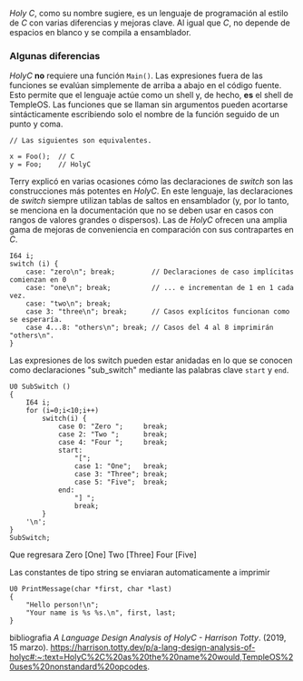 _Holy C_, como su nombre sugiere, es un lenguaje de programación al estilo de _C_ con varias diferencias y mejoras clave. Al igual que _C_, no depende de espacios en blanco y se compila a ensamblador.

### Algunas diferencias

_HolyC_ **no** requiere una función `Main()`. Las expresiones fuera de las funciones se evalúan simplemente de arriba a abajo en el código fuente. Esto permite que el lenguaje actúe como un shell y, de hecho, **es** el shell de TempleOS. Las funciones que se llaman sin argumentos pueden acortarse sintácticamente escribiendo solo el nombre de la función seguido de un punto y coma.

```
// Las siguientes son equivalentes.

x = Foo();  // C
y = Foo;    // HolyC

```

Terry explicó en varias ocasiones cómo las declaraciones de _switch_ son las construcciones más potentes en _HolyC_. En este lenguaje, las declaraciones de _switch_ siempre utilizan tablas de saltos en ensamblador (y, por lo tanto, se menciona en la documentación que no se deben usar en casos con rangos de valores grandes o dispersos). Las de _HolyC_ ofrecen una amplia gama de mejoras de conveniencia en comparación con sus contrapartes en _C_.

```
I64 i;
switch (i) {
    case: "zero\n"; break;         // Declaraciones de caso implícitas comienzan en 0
    case: "one\n"; break;          // ... e incrementan de 1 en 1 cada vez.
    case: "two\n"; break;
    case 3: "three\n"; break;      // Casos explícitos funcionan como se esperaría.
    case 4...8: "others\n"; break; // Casos del 4 al 8 imprimirán "others\n".
}
```

Las expresiones de los switch pueden estar anidadas en lo que se conocen como declaraciones "sub_switch" mediante las palabras clave `start` y `end`.

```
U0 SubSwitch ()
{
    I64 i;
    for (i=0;i<10;i++)
        switch(i) {
            case 0: "Zero ";     break;
            case 2: "Two ";      break;
            case 4: "Four ";     break;
            start:
                "[";
                case 1: "One";   break;
                case 3: "Three"; break;
                case 5: "Five";  break;
            end:
                "] ";
                break;
        }
    '\n';
}
SubSwitch;
```

Que regresara Zero [One] Two [Three] Four [Five]

Las constantes de tipo string se enviaran automaticamente a imprimir

```
U0 PrintMessage(char *first, char *last)
{
    "Hello person!\n";
    "Your name is %s %s.\n", first, last;
}
```

bibliografia
_A Language Design Analysis of HolyC - Harrison Totty_. (2019, 15 marzo). https://harrison.totty.dev/p/a-lang-design-analysis-of-holyc#:~:text=HolyC%2C%20as%20the%20name%20would,TempleOS%20uses%20nonstandard%20opcodes.